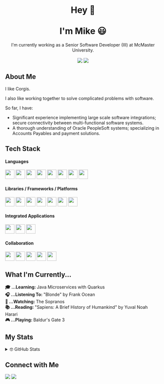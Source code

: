 <h1 align="center">Hey &#x1F44B; <br><br>I'm Mike &#x1F603;</h1>
<p align="center">I'm currently working as a Senior Software Developer (III) at McMaster University. 
<br><br>
<a href="mailto:ngomm182@gmail.com"><img src="https://img.shields.io/badge/Gmail-D14836?style=for-the-badge&logo=gmail&logoColor=white"></a>
<a href="https://www.linkedin.com/in/ngomm/"><img src="https://img.shields.io/badge/LinkedIn-0077B5?style=for-the-badge&logo=linkedin&logoColor=white"></a>
</p>

## About Me
I like Corgis. 

I also like working together to solve complicated problems with software. 

So far, I have:

- Significant experience implementing large scale software integrations; secure connectivity between multi-functional software systems.
- A thorough understanding of Oracle PeopleSoft systems; specializing in Accounts Payables and payment solutions. 

## Tech Stack

#### Languages
<p align="left">
<img src="https://img.shields.io/badge/javascript-F7DF1E.svg?&style=for-the-badge&logo=javascript&logoColor=white" height="30"/> 
<img src="https://img.shields.io/badge/python-3670A0?style=for-the-badge&logo=python&logoColor=ffdd54" height="30" />
<img src="https://img.shields.io/badge/typescript-%23007ACC.svg?style=for-the-badge&logo=typescript&logoColor=white" height="30" />
<img src="https://img.shields.io/badge/java-%23ED8B00.svg?style=for-the-badge&logo=java&logoColor=white" height="30" />
<img src="https://img.shields.io/badge/PLSQL-F80000?style=for-the-badge&logo=oracle&logoColor=black" height="30" />
<img src="https://img.shields.io/badge/HTML5-E34F26?style=for-the-badge&logo=html5&logoColor=white" height="30" />
<img src="https://img.shields.io/badge/CSS3-1572B6?style=for-the-badge&logo=css3&logoColor=white" height="30" />
<img src="https://img.shields.io/badge/json-5E5C5C?style=for-the-badge&logo=json&logoColor=white" height="30" /> 
</p>

#### Libraries / Frameworks / Platforms
<p align="left">
<img src="https://img.shields.io/badge/react-%2320232a.svg?style=for-the-badge&logo=react&logoColor=%2361DAFB" height="30" />
<img src="https://img.shields.io/badge/node.js-6DA55F?style=for-the-badge&logo=node.js&logoColor=white" height="30" />
<img src="https://img.shields.io/badge/Express.js-000000?style=for-the-badge&logo=Supabase&logoColor=white" height="30">
<img src="https://img.shields.io/badge/NGINX-009639?style=for-the-badge&logo=nginx&logoColor=white" height="30" />
<img src="https://img.shields.io/badge/Quarkus-%2320232a.svg?style=for-the-badge&logo=quarkus&logoColor=%2361DAFB" height="30" />
<img src="https://img.shields.io/badge/Docker-2CA5E0?style=for-the-badge&logo=docker&logoColor=white" height="30" />
<img src="https://img.shields.io/badge/kubernetes-326ce5.svg?&style=for-the-badge&logo=kubernetes&logoColor=white" height="30" />
</p>

#### Integrated Applications
<p align="left">
<img src="https://img.shields.io/badge/Oracle-F80000?style=for-the-badge&logo=oracle&logoColor=white" height="30" />
<img src="https://img.shields.io/badge/Microsoft-0078D4?style=for-the-badge&logo=microsoft&logoColor=white" height="30" />
<img src="https://img.shields.io/badge/azure-%230072C6.svg?style=for-the-badge&logo=microsoftazure&logoColor=white" height="30" />
</p>

#### Collaboration
<p align="left">
<img src="https://img.shields.io/badge/jira-%230A0FFF.svg?style=for-the-badge&logo=jira&logoColor=white" height="30" />
<img src="https://img.shields.io/badge/confluence-%23172BF4.svg?style=for-the-badge&logo=confluence&logoColor=white" height="30" />
<img src="https://img.shields.io/badge/Microsoft_SharePoint-0078D4?style=for-the-badge&logo=microsoft-sharepoint&logoColor=white" height="30" />
<img src="https://img.shields.io/badge/GitHub-100000?style=for-the-badge&logo=github&logoColor=white" height="30" />
<img src="https://img.shields.io/badge/GitLab-330F63?style=for-the-badge&logo=gitlab&logoColor=white" height="30" />
</p>

## What I'm Currently...
<p>
<b> &#x1F393;  ...Learning: </b> Java Microservices with Quarkus <br>
<b> &#x1F3A7; ...Listening To:  </b> "Blonde" by Frank Ocean <br>
<b> &#x1F440; ...Watching:  </b> The Sopranos <br>
<b> &#x1F4DA; ...Reading:  </b> "Sapiens: A Brief History of Humankind" by Yuval Noah Harari<br>
<b> &#x1F3AE; ...Playing: </b> Baldur's Gate 3 <br>
</p>

## My Stats
<details>
<summary> &#x1F913; GitHub Stats</summary>
<p align="left">

  <img src="https://github-readme-stats-henna-eta-68.vercel.app/api?username=tower182&count_private=true&show_icons=true&theme=synthwave">
</p>
<p alight="left">
  <img src="https://github-readme-stats-henna-eta-68.vercel.app/api/top-langs/?username=tower182&count_private=true&show_icons=true&theme=synthwave">
</p>
</details>

## Connect with Me
<p>
<a href="mailto:ngomm182@gmail.com"><img src="https://img.shields.io/badge/Gmail-D14836?style=for-the-badge&logo=gmail&logoColor=white"></a>
<a href="https://www.linkedin.com/in/ngomm/"><img src="https://img.shields.io/badge/LinkedIn-0077B5?style=for-the-badge&logo=linkedin&logoColor=white"></a>
</p>

